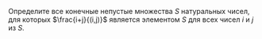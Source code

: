 Определите все конечные непустые множества $S$ натуральных чисел, для которых
$\frac{i+j}{(i,j)}$ является элементом  $S$ для всех чисел $i$ и $j$ из $S$.